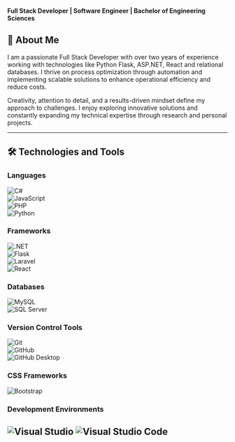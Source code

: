 **Full Stack Developer | Software Engineer | Bachelor of Engineering Sciences**  

## 🌟 About Me  
I am a passionate Full Stack Developer with over two years of experience working with technologies like Python Flask, ASP.NET, React and relational databases. I thrive on process optimization through automation and implementing scalable solutions to enhance operational efficiency and reduce costs.  

Creativity, attention to detail, and a results-driven mindset define my approach to challenges. I enjoy exploring innovative solutions and constantly expanding my technical expertise through research and personal projects.  

---

## 🛠️ Technologies and Tools  

### Languages  
![C#](https://img.shields.io/badge/C%23-239120?style=flat&logo=csharp&logoColor=white)  
![JavaScript](https://img.shields.io/badge/JavaScript-F7DF1E?style=flat&logo=javascript&logoColor=black)  
![PHP](https://img.shields.io/badge/PHP-777BB4?style=flat&logo=php&logoColor=white)  
![Python](https://img.shields.io/badge/Python-3776AB?style=flat&logo=python&logoColor=white)  

### Frameworks  
![.NET](https://img.shields.io/badge/.NET-512BD4?style=flat&logo=dotnet&logoColor=white)  
![Flask](https://img.shields.io/badge/Flask-000000?style=flat&logo=flask&logoColor=white)  
![Laravel](https://img.shields.io/badge/Laravel-FF2D20?style=flat&logo=laravel&logoColor=white)  
![React](https://img.shields.io/badge/React-61DAFB?style=flat&logo=react&logoColor=black)  

### Databases  
![MySQL](https://img.shields.io/badge/MySQL-4479A1?style=flat&logo=mysql&logoColor=white)  
![SQL Server](https://img.shields.io/badge/SQL%20Server-CC2927?style=flat&logo=microsoft%20sql%20server&logoColor=white)  

### Version Control Tools  
![Git](https://img.shields.io/badge/Git-F05032?style=flat&logo=git&logoColor=white)  
![GitHub](https://img.shields.io/badge/GitHub-181717?style=flat&logo=github&logoColor=white)  
![GitHub Desktop](https://img.shields.io/badge/GitHub_Desktop-181717?style=flat&logo=github&logoColor=white)  

### CSS Frameworks  
![Bootstrap](https://img.shields.io/badge/Bootstrap-7952B3?style=flat&logo=bootstrap&logoColor=white)  

### Development Environments  
![Visual Studio](https://img.shields.io/badge/Visual_Studio-5C2D91?style=flat&logo=visual-studio&logoColor=white)
![Visual Studio Code](https://img.shields.io/badge/Visual_Studio_Code-007ACC?style=flat&logo=visual-studio-code&logoColor=white)
---
